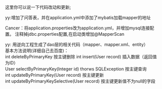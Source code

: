 这里你可以说一下代码改动和更新;

yy:增加了问答表，并在application.yml中添加了mybatis加载mapper的地址

Cancer：将application.properties改为application.yml，并增加mysql连接配置。
        注释掉jdbc.properties配置,在启动类增加@MapperScan
        
yy: 用逆向工程生成了dao层的相关代码（mapper、mapper.xml、entity）  
基本方法说明(详细自己去百度)：  
int deleteByPrimaryKey 按主键删除 
int insert(User record) 	插入数据（返回值为ID）  
User selectByPrimaryKey(Integer id) thorws SQLException	按主键查询  
int updateByPrimaryKey(User record) 	按主键更新  
int updateByPrimaryKeySelective(User record) 	按主键更新值不为null的字段
